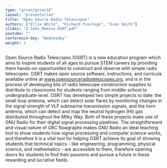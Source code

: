 ```yaml
---
type: "grcon/grcon18"
layout: "presentation"
title: "Open Source Radio Telescopes"
authors: ["Ellie White", "Richard Prestage", "Evan Smith"]
slides: "2-John_Makous-OSRT.pdf"
youtube: ""
conference-day: "Wednesday"
weight: 2
---
```

Open Source Radio Telescopes (OSRT) is a new education program which aims to inspire students of all ages to pursue STEM careers by providing them hands-on opportunities to construct and observe with simple radio telescopes. OSRT makes open source software, instructions, and curricula available online at www.opensourceradiotelescopes.org, and is in the process of developing kits of radio telescope construction supplies to distribute to classrooms for students ranging from middle-school to undergraduate-level. OSRT has developed two simple projects to date: the small loop antenna, which can detect solar flares by monitoring changes in the signal strength of VLF submarine transmission signals, and the horn antenna, which can detect and map the neutral hydrogen (HI) gas distributed throughout the Milky Way. Both of these projects make use of GNU Radio for their digital signal processing pipelines. The straightforward and visual nature of GRC flowgraphs makes GNU Radio an ideal teaching tool to show students how signal processing and computer science works, and therefore it is a vital tool for helping OSRT achieve its goal of showing students that technical topics - like engineering, programming, physical science, and mathematics - are accessible to them, therefore opening doors for students to find their passions and pursue a future in these rewarding and lucrative fields.
